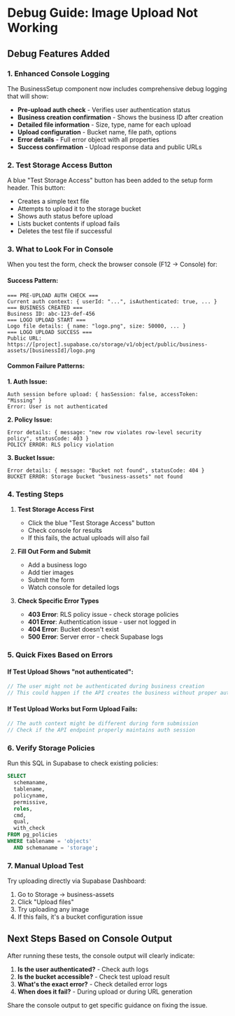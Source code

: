 # Debug Guide: Image Upload Not Working

## Debug Features Added

### 1. Enhanced Console Logging
The BusinessSetup component now includes comprehensive debug logging that will show:

- **Pre-upload auth check** - Verifies user authentication status
- **Business creation confirmation** - Shows the business ID after creation
- **Detailed file information** - Size, type, name for each upload
- **Upload configuration** - Bucket name, file path, options
- **Error details** - Full error object with all properties
- **Success confirmation** - Upload response data and public URLs

### 2. Test Storage Access Button
A blue "Test Storage Access" button has been added to the setup form header. This button:
- Creates a simple text file
- Attempts to upload it to the storage bucket
- Shows auth status before upload
- Lists bucket contents if upload fails
- Deletes the test file if successful

### 3. What to Look For in Console

When you test the form, check the browser console (F12 → Console) for:

#### Success Pattern:
```
=== PRE-UPLOAD AUTH CHECK ===
Current auth context: { userId: "...", isAuthenticated: true, ... }
=== BUSINESS CREATED ===
Business ID: abc-123-def-456
=== LOGO UPLOAD START ===
Logo file details: { name: "logo.png", size: 50000, ... }
=== LOGO UPLOAD SUCCESS ===
Public URL: https://[project].supabase.co/storage/v1/object/public/business-assets/[businessId]/logo.png
```

#### Common Failure Patterns:

**1. Auth Issue:**
```
Auth session before upload: { hasSession: false, accessToken: "Missing" }
Error: User is not authenticated
```

**2. Policy Issue:**
```
Error details: { message: "new row violates row-level security policy", statusCode: 403 }
POLICY ERROR: RLS policy violation
```

**3. Bucket Issue:**
```
Error details: { message: "Bucket not found", statusCode: 404 }
BUCKET ERROR: Storage bucket "business-assets" not found
```

### 4. Testing Steps

1. **Test Storage Access First**
   - Click the blue "Test Storage Access" button
   - Check console for results
   - If this fails, the actual uploads will also fail

2. **Fill Out Form and Submit**
   - Add a business logo
   - Add tier images
   - Submit the form
   - Watch console for detailed logs

3. **Check Specific Error Types**
   - **403 Error**: RLS policy issue - check storage policies
   - **401 Error**: Authentication issue - user not logged in
   - **404 Error**: Bucket doesn't exist
   - **500 Error**: Server error - check Supabase logs

### 5. Quick Fixes Based on Errors

#### If Test Upload Shows "not authenticated":
```javascript
// The user might not be authenticated during business creation
// This could happen if the API creates the business without proper auth context
```

#### If Test Upload Works but Form Upload Fails:
```javascript
// The auth context might be different during form submission
// Check if the API endpoint properly maintains auth session
```

### 6. Verify Storage Policies

Run this SQL in Supabase to check existing policies:
```sql
SELECT 
  schemaname,
  tablename,
  policyname,
  permissive,
  roles,
  cmd,
  qual,
  with_check
FROM pg_policies 
WHERE tablename = 'objects' 
  AND schemaname = 'storage';
```

### 7. Manual Upload Test

Try uploading directly via Supabase Dashboard:
1. Go to Storage → business-assets
2. Click "Upload files"
3. Try uploading any image
4. If this fails, it's a bucket configuration issue

## Next Steps Based on Console Output

After running these tests, the console output will clearly indicate:

1. **Is the user authenticated?** - Check auth logs
2. **Is the bucket accessible?** - Check test upload result
3. **What's the exact error?** - Check detailed error logs
4. **When does it fail?** - During upload or during URL generation

Share the console output to get specific guidance on fixing the issue.